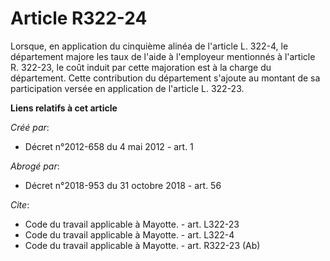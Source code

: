 # Article R322-24

Lorsque, en application du cinquième alinéa de l'article L. 322-4, le département majore les taux de l'aide à l'employeur
mentionnés à l'article R. 322-23, le coût induit par cette majoration est à la charge du département. Cette contribution du
département s'ajoute au montant de sa participation versée en application de l'article L. 322-23.

**Liens relatifs à cet article**

_Créé par_:

  - Décret n°2012-658 du 4 mai 2012 - art. 1

_Abrogé par_:

  - Décret n°2018-953 du 31 octobre 2018 - art. 56

_Cite_:

  - Code du travail applicable à Mayotte. - art. L322-23
  - Code du travail applicable à Mayotte. - art. L322-4
  - Code du travail applicable à Mayotte. - art. R322-23 (Ab)
